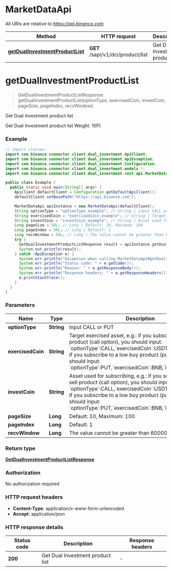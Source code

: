 # MarketDataApi

All URIs are relative to *https://api.binance.com*

| Method | HTTP request | Description |
|------------- | ------------- | -------------|
| [**getDualInvestmentProductList**](MarketDataApi.md#getDualInvestmentProductList) | **GET** /sapi/v1/dci/product/list | Get Dual Investment product list |


<a id="getDualInvestmentProductList"></a>
# **getDualInvestmentProductList**
> GetDualInvestmentProductListResponse getDualInvestmentProductList(optionType, exercisedCoin, investCoin, pageSize, pageIndex, recvWindow)

Get Dual Investment product list

Get Dual Investment product list  Weight: 1(IP)

### Example
```java
// Import classes:
import com.binance.connector.client.dual_investment.ApiClient;
import com.binance.connector.client.dual_investment.ApiException;
import com.binance.connector.client.dual_investment.Configuration;
import com.binance.connector.client.dual_investment.models.*;
import com.binance.connector.client.dual_investment.rest.api.MarketDataApi;

public class Example {
  public static void main(String[] args) {
    ApiClient defaultClient = Configuration.getDefaultApiClient();
    defaultClient.setBasePath("https://api.binance.com");

    MarketDataApi apiInstance = new MarketDataApi(defaultClient);
    String optionType = "optionType_example"; // String | Input CALL or PUT
    String exercisedCoin = "exercisedCoin_example"; // String | Target exercised asset, e.g.: if you subscribe to a high sell product (call option), you should input: `optionType`:CALL,`exercisedCoin`:USDT,`investCoin`:BNB; if you subscribe to a low buy product (put option), you should input: `optionType`:PUT,`exercisedCoin`:BNB,`investCoin`:USDT
    String investCoin = "investCoin_example"; // String | Asset used for subscribing, e.g.: if you subscribe to a high sell product (call option), you should input: `optionType`:CALL,`exercisedCoin`:USDT,`investCoin`:BNB; if you subscribe to a low buy product (put option), you should input: `optionType`:PUT,`exercisedCoin`:BNB,`investCoin`:USDT
    Long pageSize = 56L; // Long | Default: 10, Maximum: 100
    Long pageIndex = 56L; // Long | Default: 1
    Long recvWindow = 56L; // Long | The value cannot be greater than 60000
    try {
      GetDualInvestmentProductListResponse result = apiInstance.getDualInvestmentProductList(optionType, exercisedCoin, investCoin, pageSize, pageIndex, recvWindow);
      System.out.println(result);
    } catch (ApiException e) {
      System.err.println("Exception when calling MarketDataApi#getDualInvestmentProductList");
      System.err.println("Status code: " + e.getCode());
      System.err.println("Reason: " + e.getResponseBody());
      System.err.println("Response headers: " + e.getResponseHeaders());
      e.printStackTrace();
    }
  }
}
```

### Parameters

| Name | Type | Description  | Notes |
|------------- | ------------- | ------------- | -------------|
| **optionType** | **String**| Input CALL or PUT | |
| **exercisedCoin** | **String**| Target exercised asset, e.g.: if you subscribe to a high sell product (call option), you should input: &#x60;optionType&#x60;:CALL,&#x60;exercisedCoin&#x60;:USDT,&#x60;investCoin&#x60;:BNB; if you subscribe to a low buy product (put option), you should input: &#x60;optionType&#x60;:PUT,&#x60;exercisedCoin&#x60;:BNB,&#x60;investCoin&#x60;:USDT | |
| **investCoin** | **String**| Asset used for subscribing, e.g.: if you subscribe to a high sell product (call option), you should input: &#x60;optionType&#x60;:CALL,&#x60;exercisedCoin&#x60;:USDT,&#x60;investCoin&#x60;:BNB; if you subscribe to a low buy product (put option), you should input: &#x60;optionType&#x60;:PUT,&#x60;exercisedCoin&#x60;:BNB,&#x60;investCoin&#x60;:USDT | |
| **pageSize** | **Long**| Default: 10, Maximum: 100 | [optional] |
| **pageIndex** | **Long**| Default: 1 | [optional] |
| **recvWindow** | **Long**| The value cannot be greater than 60000 | [optional] |

### Return type

[**GetDualInvestmentProductListResponse**](GetDualInvestmentProductListResponse.md)

### Authorization

No authorization required

### HTTP request headers

 - **Content-Type**: application/x-www-form-urlencoded
 - **Accept**: application/json

### HTTP response details
| Status code | Description | Response headers |
|-------------|-------------|------------------|
| **200** | Get Dual Investment product list |  -  |

